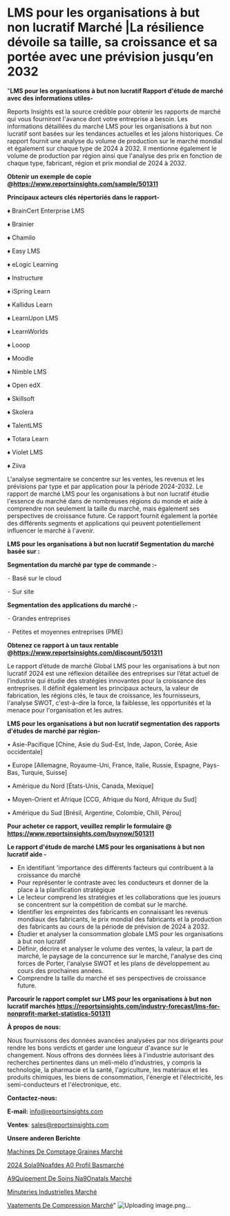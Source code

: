 # LMS pour les organisations à but non lucratif Marché |La résilience dévoile sa taille, sa croissance et sa portée avec une prévision jusqu’en 2032

"<strong>LMS pour les organisations à but non lucratif Rapport d'étude de marché avec des informations utiles-</strong>

Reports Insights est la source crédible pour obtenir les rapports de marché qui vous fourniront l'avance dont votre entreprise a besoin. Les informations détaillées du marché LMS pour les organisations à but non lucratif sont basées sur les tendances actuelles et les jalons historiques. Ce rapport fournit une analyse du volume de production sur le marché mondial et également sur chaque type de 2024 à 2032. Il mentionne également le volume de production par région ainsi que l'analyse des prix en fonction de chaque type, fabricant, région et prix mondial de 2024 à 2032.

<strong><b>Obtenir un exemple de copie @</b></strong><a href=https://www.reportsinsights.com/sample/501311><strong><b>https://www.reportsinsights.com/sample/501311</b></strong></a>

<b>Principaux acteurs clés répertoriés dans le rapport-</b>

<b> </b>♦ BrainCert Enterprise LMS

♦ Brainier

♦ Chamilo

♦ Easy LMS

♦ eLogic Learning

♦ Instructure

♦ iSpring Learn

♦ Kallidus Learn

♦ LearnUpon LMS

♦ LearnWorlds

♦ Looop

♦ Moodle

♦ Nimble LMS

♦ Open edX

♦ Skillsoft

♦ Skolera

♦ TalentLMS

♦ Totara Learn

♦ Violet LMS

♦ Ziiva

L'analyse segmentaire se concentre sur les ventes, les revenus et les prévisions par type et par application pour la période 2024-2032. Le rapport de marché LMS pour les organisations à but non lucratif étudie l'essence du marché dans de nombreuses régions du monde et aide à comprendre non seulement la taille du marché, mais également ses perspectives de croissance future. Ce rapport fournit également la portée des différents segments et applications qui peuvent potentiellement influencer le marché à l'avenir.

<strong>LMS pour les organisations à but non lucratif Segmentation du marché basée sur :</strong>

<strong>Segmentation du marché par type de commande :-</strong>

⁃ Basé sur le cloud

⁃ Sur site

<strong>Segmentation des applications du marché :-</strong>

⁃ Grandes entreprises

⁃ Petites et moyennes entreprises (PME)

<strong><b>Obtenez ce rapport à un taux rentable @</b></strong><a href=https://www.reportsinsights.com/discount/501311><strong><b>https://www.reportsinsights.com/discount/501311</b></strong></a>

Le rapport d’étude de marché Global LMS pour les organisations à but non lucratif 2024 est une réflexion détaillée des entreprises sur l’état actuel de l’industrie qui étudie des stratégies innovantes pour la croissance des entreprises. Il définit également les principaux acteurs, la valeur de fabrication, les régions clés, le taux de croissance, les fournisseurs, l'analyse SWOT, c'est-à-dire la force, la faiblesse, les opportunités et la menace pour l'organisation et les autres.

<strong>LMS pour les organisations à but non lucratif segmentation des rapports d'études de marché par région-</strong>

• Asie-Pacifique [Chine, Asie du Sud-Est, Inde, Japon, Corée, Asie occidentale]

• Europe [Allemagne, Royaume-Uni, France, Italie, Russie, Espagne, Pays-Bas, Turquie, Suisse]

• Amérique du Nord [États-Unis, Canada, Mexique]

• Moyen-Orient et Afrique [CCG, Afrique du Nord, Afrique du Sud]

• Amérique du Sud [Brésil, Argentine, Colombie, Chili, Pérou]

<strong>Pour acheter ce rapport, veuillez remplir le formulaire @   <a href=https://www.reportsinsights.com/buynow/501311>https://www.reportsinsights.com/buynow/501311</a></strong>

<strong>Le rapport d'étude de marché LMS pour les organisations à but non lucratif aide -</strong>
<ul>
  <li>En identifiant 'importance des différents facteurs qui contribuent à la croissance du marché</li>
  <li>Pour représenter le contraste avec les conducteurs et donner de la place à la planification stratégique</li>
  <li>Le lecteur comprend les stratégies et les collaborations que les joueurs se concentrent sur la compétition de combat sur le marché.</li>
  <li>Identifier les empreintes des fabricants en connaissant les revenus mondiaux des fabricants, le prix mondial des fabricants et la production des fabricants au cours de la période de prévision de 2024 à 2032.</li>
  <li>Étudier et analyser la consommation globale LMS pour les organisations à but non lucratif</li>
  <li>Définir, décrire et analyser le volume des ventes, la valeur, la part de marché, le paysage de la concurrence sur le marché, l'analyse des cinq forces de Porter, l'analyse SWOT et les plans de développement au cours des prochaines années.</li>
  <li>Comprendre la taille du marché et ses perspectives de croissance future.</li>
</ul>

<strong>Parcourir le rapport complet sur LMS pour les organisations à but non lucratif marchés <a href=https://reportsinsights.com/industry-forecast/lms-for-nonprofit-market-statistics-501311>https://reportsinsights.com/industry-forecast/lms-for-nonprofit-market-statistics-501311</a></strong>

<strong>À propos de nous:</strong>

Nous fournissons des données avancées analysées par nos dirigeants pour rendre les bons verdicts et garder une longueur d'avance sur le changement. Nous offrons des données liées à l'industrie autorisant des recherches pertinentes dans un méli-mélo d'industries, y compris la technologie, la pharmacie et la santé, l'agriculture, les matériaux et les produits chimiques, les biens de consommation, l'énergie et l'électricité, les semi-conducteurs et l'électronique, etc.

<strong>Contactez-nous:</strong>

<strong>E-mail:</strong> <a href=mailto:info@reportsinsights.com>info@reportsinsights.com</a>

<strong>Ventes</strong>: <a href=mailto:sales@reportsinsights.com>sales@reportsinsights.com</a>

<strong>Unsere anderen Berichte</strong>

<a href=https://www.linkedin.com/pulse/machines-de-comptage-graines-march%C3%A9-2024-ig6gc/>Machines De Comptage Graines Marché</a>

<a href=https://www.linkedin.com/pulse/2024-sol%C3%A9no%C3%AFdes-%C3%A0-profil-basmarch%C3%A9-bas%C3%A9-sur-le-xsi0c/>2024 Sola9Noafdes A0 Profil Basmarché</a>

<a href=https://www.linkedin.com/pulse/%25C3%25A9quipement-de-soins-n%25C3%25A9onatals-march%25C3%25A9-rapport-2023-nouvelles>A9Quipement De Soins Na9Onatals Marché</a>

<a href=https://www.linkedin.com/pulse/minuteries-industrielles-march%C3%A9informations-couvertes-pbl5c/>Minuteries Industrielles Marché</a>

<a href=https://www.linkedin.com/pulse/v%C3%AAtements-de-compression-march%C3%A9-taille-part-perspectives-qf3rc/>Vaatements De Compression Marché</a>"
![Uploading image.png…]()

